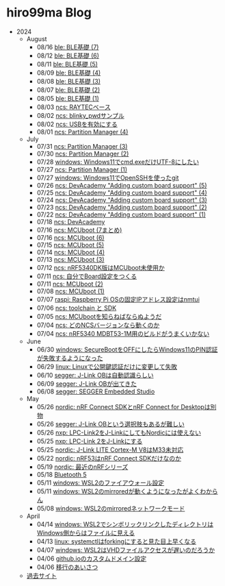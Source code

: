 # hiro99ma Blog

* 2024
  * August
    * 08/16 [ble: BLE基礎 (7)](2024/08/20240816-ble.md)
    * 08/12 [ble: BLE基礎 (6)](2024/08/20240812-ble.md)
    * 08/11 [ble: BLE基礎 (5)](2024/08/20240811-ble.md)
    * 08/09 [ble: BLE基礎 (4)](2024/08/20240809-ble.md)
    * 08/08 [ble: BLE基礎 (3)](2024/08/20240808-ble.md)
    * 08/07 [ble: BLE基礎 (2)](2024/08/20240807-ble.md)
    * 08/05 [ble: BLE基礎 (1)](2024/08/20240805-ble.md)
    * 08/03 [ncs: RAYTECベース](2024/08/20240803-ncs.md)
    * 08/02 [ncs: blinky_pwdサンプル](2024/08/20240802-pwm.md)
    * 08/02 [ncs: USBを有効にする](2024/08/20240802-ncs.md)
    * 08/01 [ncs: Partition Manager (4)](2024/08/20240801-ncs.md)
  * July
    * 07/31 [ncs: Partition Manager (3)](2024/07/20240731-ncs.md)
    * 07/30 [ncs: Partition Manager (2)](2024/07/20240730-ncs.md)
    * 07/28 [windows: Windows11でcmd.exeだけUTF-8にしたい](2024/07/20240728-utf.md)
    * 07/27 [ncs: Partition Manager (1)](2024/07/20240727-ncs.md)
    * 07/27 [windows: Windows11でOpenSSHを使ったgit](2024/07/20240727-ssh.md)
    * 07/26 [ncs: DevAcademy "Adding custom board support" (5)](2024/07/20240726-da.md)
    * 07/25 [ncs: DevAcademy "Adding custom board support" (4)](2024/07/20240725-da.md)
    * 07/24 [ncs: DevAcademy "Adding custom board support" (3)](2024/07/20240724-da.md)
    * 07/23 [ncs: DevAcademy "Adding custom board support" (2)](2024/07/20240723-da.md)
    * 07/22 [ncs: DevAcademy "Adding custom board support" (1)](2024/07/20240722-da.md)
    * 07/18 [ncs: DevAcademy](2024/07/20240718-da.md)
    * 07/16 [ncs: MCUboot (7まとめ)](2024/07/20240716-boot2.md)
    * 07/16 [ncs: MCUboot (6)](2024/07/20240716-boot.md)
    * 07/15 [ncs: MCUboot (5)](2024/07/20240715-boot.md)
    * 07/14 [ncs: MCUboot (4)](2024/07/20240714-boot.md)
    * 07/13 [ncs: MCUboot (3)](2024/07/20240713-boot.md)
    * 07/12 [ncs: nRF5340DK版はMCUboot未使用か](2024/07/20240712-53dk.md)
    * 07/11 [ncs: 自分でBoard設定をつくる](2024/07/20240711-dts.md)
    * 07/11 [ncs: MCUboot (2)](2024/07/20240711-boot.md)
    * 07/08 [ncs: MCUboot (1)](2024/07/20240708-boot.md)
    * 07/07 [raspi: Raspberry Pi OSの固定IPアドレス設定はnmtui](2024/07/20240707-raspi.md)
    * 07/06 [ncs: toolchain と SDK](2024/07/20240706-ncs.md)
    * 07/05 [ncs: MCUbootを知らねばならぬようだ](2024/07/20240705-boot.md)
    * 07/04 [ncs: どのNCSバージョンなら動くのか](2024/07/20240704-ncs.md)
    * 07/04 [ncs: nRF5340 MDBT53-1M用のビルドがうまくいかない](2024/07/20240704-mdbt.md)
  * June
    * 06/30 [windows: SecureBootをOFFにしたらWindows11のPIN認証が失敗するようになった](2024/06/20240630-pin.md)
    * 06/29 [linux: Linuxで公開鍵認証だけに変更して失敗](2024/06/20240629-pi.md)
    * 06/10 [segger: J-Link OBは自動認識らしい](2024/06/09/20240610-jlink.md)
    * 06/09 [segger: J-Link OBが出てきた](2024/06/09/20240609-jlink.md)
    * 06/08 [segger: SEGGER Embedded Studio](2024/06/20240608-ses.md)
  * May
    * 05/26 [nordic: nRF Connect SDKとnRF Connect for Desktopは別物](2024/05/20240526-sdk.md)
    * 05/26 [segger: J-Link OBという選択肢もあるが難しい](2024/05/20240526-nrf53dk.md)
    * 05/26 [nxp: LPC-Link2をJ-LinkにしてもNordicには使えない](2024/05/20240526-lpclink2.md)
    * 05/25 [nxp: LPC-Link 2をJ-Linkにする](2024/05/20240525-lpclink2.md)
    * 05/25 [nordic: J-Link LITE Cortex-M V8はM33未対応](2024/05/20240525-nrfconn.md)
    * 05/22 [nordic: nRF53はnRF Connect SDKだけなのか](2024/05/20240522-nrfconn.md)
    * 05/19 [nordic: 最近のnRFシリーズ](2024/05/20240519-nordic.md)
    * 05/18 [Bluetooth 5](2024/05/20240518-bl5.md)
    * 05/11 [windows: WSL2のファイアウォール設定](2024/05/20240511-wsl2-firewall.md)
    * 05/11 [windows: WSL2のmirroredが動くようになったがよくわからん](2024/05/20240511-wsl2.md)
    * 05/08 [windows: WSL2のmirroredネットワークモード](2024/05/20240508-wsl2.md)
  * April
    * 04/14 [windows: WSL2でシンボリックリンクしたディレクトリはWindows側からはファイルに見える](2024/04/20240414-wsl.md)
    * 04/13 [linux: systemctlはforkingにすると見た目上早くなる](2024/04/20240413-systemd.md)
    * 04/07 [windows: WSL2はVHDファイルアクセスが遅いのだろうか](2024/04/20240407-wsl.md)
    * 04/06 [github.ioのカスタムドメイン設定](2024/04/20240406-githubio.md)
    * 04/06 [移行のあいさつ](2024/04/20240406-greeting.md)
  * [過去サイト](https://hiro99ma.blogspot.com/)
